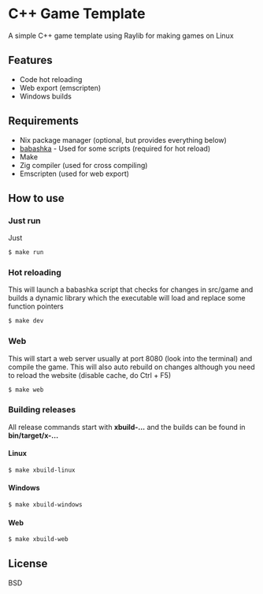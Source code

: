 # C++ Game Template

A simple C++ game template using Raylib for making games on Linux

## Features

- Code hot reloading
- Web export (emscripten)
- Windows builds

## Requirements

- Nix package manager (optional, but provides everything below)
- [babashka](https://babashka.org/) - Used for some scripts (required for hot reload)
- Make
- Zig compiler (used for cross compiling)
- Emscripten (used for web export)

## How to use

### Just run

Just

```bash
$ make run
```

### Hot reloading

This will launch a babashka script that checks for changes in src/game and builds a dynamic library which the executable will load and replace some function pointers

```bash
$ make dev
```

### Web

This will start a web server usually at port 8080 (look into the terminal) and compile the game. This will also auto rebuild on changes although you need to reload the website (disable cache, do Ctrl + F5)

```bash
$ make web
````

### Building releases

All release commands start with **xbuild-...** and the builds can be found in **bin/target/x-...**

#### Linux

```bash
$ make xbuild-linux
```

#### Windows

```bash
$ make xbuild-windows
```

#### Web

```bash
$ make xbuild-web
```

## License

BSD
